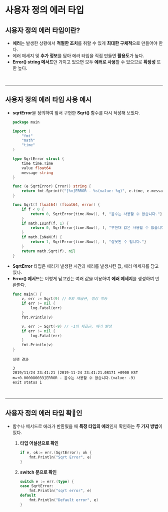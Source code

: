 # **사용자 정의 에러 타입**
## **시용자 정의 에러 타입이란?**
- **에러**는 발생한 상황에서 **적절한 조치**를 취할 수 있게 **최대한 구체적**으로 만들어야 한다.
- 에러 메세지 및 **추가 정보**를 담아 에러 타입을 직접 만들면 **활용도**가 높다.
- **Error() string 메서드**만 가지고 있으면 모두 **에러로 사용**할 수 있으므로 **확장성** 또한 높다.

<br>

---
## **사용자 정의 에러 타입 사용 예시**
- **sqrtError**을 정의하여 앞서 구현한 **Sqrt()** 함수를 다시 작성해 보았다.
    ~~~go
    package main

    import (
        "fmt"
        "math"
        "time"
    )

    type SqrtError struct {
        time time.Time
        value float64
        message string
    }

    func (e SqrtError) Error() string {
        return fmt.Sprintf("[%v]ERROR - %s(value: %g)", e.time, e.message, e.value)
    }

    func Sqrt(f float64) (float64, error) {
        if f < 0 {
            return 0, SqrtError{time.Now(), f, "음수는 사용할 수 없습니다."}
        }
        if math.IsInf(f, 1) {
            return 0, SqrtError{time.Now(), f, "무한대 값은 사용할 수 없습니다."}
        }
        if math.IsNaN(f) {
            return 1, SqrtError{time.Now(), f, "잘못된 수 입니다."}
        }
        return math.Sqrt(f), nil
    }
    ~~~
- **SqrtError** 타입은 에러가 발생한 시간과 에러를 발생시킨 값, 에러 메세지를 담고 있다.
- **Error() 메서드**는 이렇게 담고있는 여러 값을 이용하여 **에러 메세지**를 생성하여 반환한다.
    ~~~go
    func main() {
        v, err := Sqrt(9) // 9의 제곱근, 정상 작동
        if err != nil {
            log.Fatal(err)
        }
        fmt.Println(v)

        v, err := Sqrt(-9) // -1의 제곱근, 에러 발생
        if err != nil {
            log.Fatal(err)
        }
        fmt.Println(v)
    }
    ~~~
    ~~~
    실행 결과

    3
    2019/11/24 23:41:21 [2019-11-24 23:41:21.08171 +0900 KST m=+0.000080033]ERROR - 음수는 사용할 수 없습니다.(value: -9)
    exit status 1
    ~~~

<br>

---
## **사용자 정의 에러 타입 확인**
- 함수나 메서드로 에러가 반환됬을 때 **특정 타입의 에러**인지 확인하는 **두 가지 방법**이 있다.

    1. **타입 어설션으로 확인**
        ~~~go
        if e, ok:= err.(SqrtError); ok {
            fmt.Println("Sqrt Error", e)
        }
        ~~~

    2. **switch 문으로 확인**
        ~~~go
        switch e := err.(type) {
        case SqrtError:
            fmt.Println("sqrt error", e)
        default
            fmt.Println("Default error", e)
        }
        ~~~